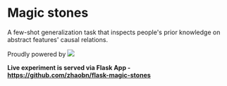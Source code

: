 # Magic stones

A few-shot generalization task that inspects people's prior knowledge on abstract features' causal relations.

Proudly powered by [<img src="http://vanilla-js.com/assets/button.png">](http://vanilla-js.com)

**Live experiment is served via Flask App - https://github.com/zhaobn/flask-magic-stones**
